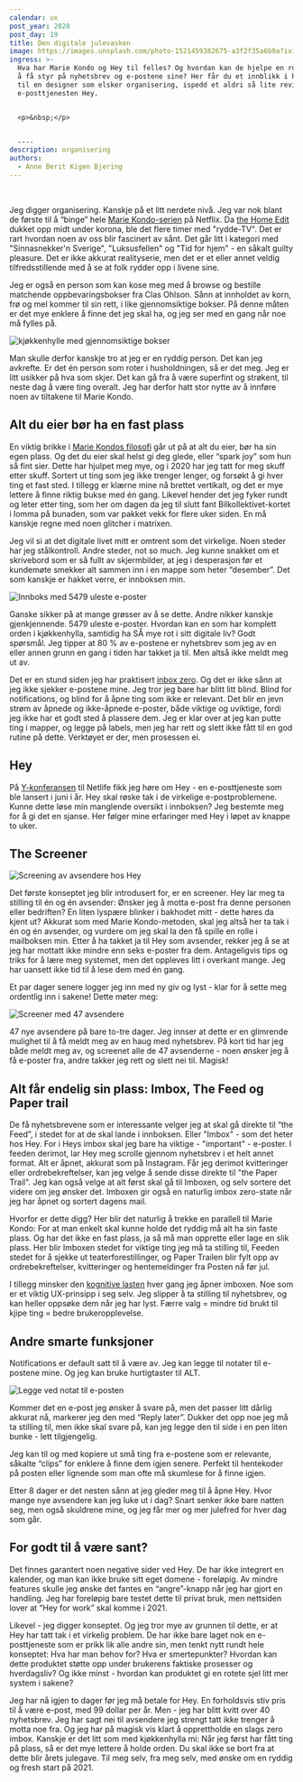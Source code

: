 ```yaml
---
calendar: ux
post_year: 2020
post_day: 19
title: Den digitale julevasken
image: https://images.unsplash.com/photo-1521459382675-a3f2f35a6b9a?ixid=MXwxMjA3fDB8MHxwaG90by1wYWdlfHx8fGVufDB8fHw%3D&ixlib=rb-1.2.1&auto=format&fit=crop&w=1575&q=80
ingress: >-
  Hva har Marie Kondo og Hey til felles? Og hvordan kan de hjelpe en rotete sjel
  å få styr på nyhetsbrev og e-postene sine? Her får du et innblikk i hverdagen
  til en designer som elsker organisering, ispedd et aldri så lite review av
  e-posttjenesten Hey.


  <p>&nbsp;</p>


  ----
description: organisering
authors:
  - Anne Berit Kigen Bjering
---
```

<p>&nbsp;</p>

Jeg digger organisering. Kanskje på et litt nerdete nivå. Jeg var nok blant de første til å “binge” hele [Marie Kondo-serien](https://www.youtube.com/watch?v=WvyeapVBLWY&feature=emb_logo&ab_channel=Netflix) på Netflix. Da [the Home Edit](https://www.thehomeedit.com/) dukket opp midt under korona, ble det flere timer med "rydde-TV". Det er rart hvordan noen av oss blir fascinert av sånt. Det går litt i kategori med "Sinnasnekker'n Sverige", "Luksusfellen" og "Tid for hjem" - en såkalt guilty pleasure. Det er ikke akkurat realityserie, men det er et eller annet veldig tilfredsstillende med å se at folk rydder opp i livene sine.

Jeg er også en person som kan kose meg med å browse og bestille matchende oppbevaringsbokser fra Clas Ohlson. Sånn at innholdet av korn, frø og mel kommer til sin rett, i like gjennomsiktige bokser. På denne måten er det mye enklere å finne det jeg skal ha, og jeg ser med en gang når noe må fylles på. 

![kjøkkenhylle med gjennomsiktige bokser](https://i.ibb.co/Brn5c8V/IMG-5836.jpg)

Man skulle derfor kanskje tro at jeg er en ryddig person. Det kan jeg avkrefte. Er det én person som roter i husholdningen, så er det meg. Jeg er litt usikker på hva som skjer. Det kan gå fra å være superfint og strøkent, til neste dag å være ting overalt. Jeg har derfor hatt stor nytte av å innføre noen av tiltakene til Marie Kondo.

## Alt du eier bør ha en fast plass

En viktig brikke i [Marie Kondos filosofi](https://konmari.com/how-to-eliminate-clutter/) går ut på at alt du eier, bør ha sin egen plass. Og det du eier skal helst gi deg glede, eller “spark joy” som hun så fint sier. Dette har hjulpet meg mye, og i 2020 har jeg tatt for meg skuff etter skuff. Sortert ut ting som jeg ikke trenger lenger, og forsøkt å gi hver ting et fast sted. I tillegg er klærne mine nå brettet vertikalt, og det er mye lettere å finne riktig bukse med én gang. Likevel hender det jeg fyker rundt og leter etter ting, som her om dagen da jeg til slutt fant Bilkollektivet-kortet i lomma på bunaden, som var pakket vekk for flere uker siden. En må kanskje regne med noen glitcher i matrixen. 

Jeg vil si at det digitale livet mitt er omtrent som det virkelige. Noen steder har jeg stålkontroll. Andre steder, not so much. Jeg kunne snakket om et skrivebord som er så fullt av skjermbilder, at jeg i desperasjon før et kundemøte smekker alt sammen inn i en mappe som heter “desember”. Det som kanskje er hakket verre, er innboksen min.

![Innboks med 5479 uleste e-poster](https://i.ibb.co/jWTLLC9/innboksen.png) 

Ganske sikker på at mange grøsser av å se dette. Andre nikker kanskje gjenkjennende. 5479 uleste e-poster. Hvordan kan en som har komplett orden i kjøkkenhylla, samtidig ha SÅ mye rot i sitt digitale liv? Godt spørsmål. Jeg tipper at 80 % av e-postene er nyhetsbrev som jeg av en eller annen grunn en gang i tiden har takket ja til. Men altså ikke meldt meg ut av. 

Det er en stund siden jeg har praktisert [inbox zero](https://medium.com/@nicoespeon/manage-your-e-mails-with-the-inbox-zero-method-655c501904d0). Og det er ikke sånn at jeg ikke sjekker e-postene mine. Jeg tror jeg bare har blitt litt blind. Blind for notifications, og blind for å åpne ting som ikke er relevant. Det blir en jevn strøm av åpnede og ikke-åpnede e-poster, både viktige og uviktige, fordi jeg ikke har et godt sted å plassere dem. Jeg er klar over at jeg kan putte ting i mapper, og legge på labels, men jeg har rett og slett ikke fått til en god rutine på dette. Verktøyet er der, men prosessen ei. 

## Hey

På [Y-konferansen](https://www.y-oslo.com/) til Netlife fikk jeg høre om Hey - en e-posttjeneste som ble lansert i juni i år. Hey skal røske tak i de virkelige e-postproblemene. Kunne dette løse min manglende oversikt i innboksen? Jeg bestemte meg for å gi det en sjanse. Her følger mine erfaringer med Hey i løpet av knappe to uker. 

## The Screener

![Screening av avsendere hos Hey](https://i.ibb.co/BGcnLL8/the-screener.png)

Det første konseptet jeg blir introdusert for, er en screener. Hey lar meg ta stilling til én og én avsender: Ønsker jeg å motta e-post fra denne personen eller bedriften? En liten lyspære blinker i bakhodet mitt - dette høres da kjent ut? Akkurat som med Marie Kondo-metoden, skal jeg altså her ta tak i én og én avsender, og vurdere om jeg skal la den få spille en rolle i mailboksen min. Etter å ha takket ja til Hey som avsender, rekker jeg å se at jeg har mottatt ikke mindre enn seks e-poster fra dem. Antageligvis tips og triks for å lære meg systemet, men det oppleves litt i overkant mange. Jeg har uansett ikke tid til å lese dem med én gang.

Et par dager senere logger jeg inn med ny giv og lyst - klar for å sette meg ordentlig inn i sakene! Dette møter meg:

![Screener med 47 avsendere](https://i.ibb.co/hsmB0Fs/8-dager-igjen.png)

47 nye avsendere på bare to-tre dager. Jeg innser at dette er en glimrende mulighet til å få meldt meg av en haug med nyhetsbrev. På kort tid har jeg både meldt meg av, og screenet alle de 47 avsenderne - noen ønsker jeg å få e-poster fra, andre takker jeg rett og slett nei til. Magisk!

## Alt får endelig sin plass: Imbox, The Feed og Paper trail

De få nyhetsbrevene som er interessante velger jeg at skal gå direkte til “the Feed”, i stedet for at de skal lande i innboksen. Eller "Imbox" - som det heter hos Hey. For i Heys imbox skal jeg bare ha viktige - "important" - e-poster. I feeden derimot, lar Hey meg scrolle gjennom nyhetsbrev i et helt annet format. Alt er åpnet, akkurat som på Instagram. Får jeg derimot kvitteringer eller ordrebekreftelser, kan jeg velge å sende disse direkte til "the Paper Trail". Jeg kan også velge at alt først skal gå til Imboxen, og selv sortere det videre om jeg ønsker det. Imboxen gir også en naturlig imbox zero-state når jeg har åpnet og sortert dagens mail.

Hvorfor er dette digg? Her blir det naturlig å trekke en parallell til Marie Kondo: For at man enkelt skal kunne holde det ryddig må alt ha sin faste plass. Og har det ikke en fast plass, ja så må man opprette eller lage en slik plass. Her blir Imboxen stedet for viktige ting jeg må ta stilling til, Feeden stedet for å sjekke ut teaterforestillinger, og Paper Trailen blir fylt opp av ordrebekreftelser, kvitteringer og hentemeldinger fra Posten nå før jul.

I tillegg minsker den [kognitive lasten](https://medium.com/design-signals/cognitive-psychology-in-ux-minimising-the-cognitive-load-d97ad8e3115b) hver gang jeg åpner imboxen. Noe som er et viktig UX-prinsipp i seg selv. Jeg slipper å ta stilling til nyhetsbrev, og kan heller oppsøke dem når jeg har lyst. Færre valg = mindre tid brukt til kjipe ting = bedre brukeropplevelse.

## Andre smarte funksjoner

Notifications er default satt til å være av. Jeg kan legge til notater til e-postene mine. Og jeg kan bruke hurtigtaster til ALT.

![Legge ved notat til e-posten](https://i.ibb.co/Gcj9LQy/notat.png)

Kommer det en e-post jeg ønsker å svare på, men det passer litt dårlig akkurat nå, markerer jeg den med “Reply later”. Dukker det opp noe jeg må ta stilling til, men ikke skal svare på, kan jeg legge den til side i en pen liten bunke - lett tilgjengelig.

Jeg kan til og med kopiere ut små ting fra e-postene som er relevante, såkalte “clips” for enklere å finne dem igjen senere. Perfekt til hentekoder på posten eller lignende som man ofte må skumlese for å finne igjen.

Etter 8 dager er det nesten sånn at jeg gleder meg til å åpne Hey. Hvor mange nye avsendere kan jeg luke ut i dag? Snart senker ikke bare natten seg, men også skuldrene mine, og jeg får mer og mer julefred for hver dag som går.

## For godt til å være sant?

Det finnes garantert noen negative sider ved Hey. De har ikke integrert en kalender, og man kan ikke bruke sitt eget domene - foreløpig. Av mindre features skulle jeg ønske det fantes en “angre”-knapp når jeg har gjort en handling. Jeg har foreløpig bare testet dette til privat bruk, men nettsiden lover at “Hey for work” skal komme i 2021.

Likevel - jeg digger konseptet. Og jeg tror mye av grunnen til dette, er at Hey har tatt tak i et virkelig problem. De har ikke bare laget nok en e-posttjeneste som er prikk lik alle andre sin, men tenkt nytt rundt hele konseptet: Hva har man behov for? Hva er smertepunkter? Hvordan kan dette produktet støtte opp under brukerens faktiske prosesser og hverdagsliv? Og ikke minst - hvordan kan produktet gi en rotete sjel litt mer system i sakene?

Jeg har nå igjen to dager før jeg må betale for Hey. En forholdsvis stiv pris til å være e-post, med 99 dollar per år. Men - jeg har blitt kvitt over 40 nyhetsbrev. Jeg har sagt nei til avsendere jeg strengt tatt ikke trenger å motta noe fra. Og jeg har på magisk vis klart å opprettholde en slags zero imbox. Kanskje er det litt som med kjøkkenhylla mi: Når jeg først har fått ting på plass, så er det mye lettere å holde orden. Du skal ikke se bort fra at dette blir årets julegave. Til meg selv, fra meg selv, med ønske om en ryddig og fresh start på 2021.

